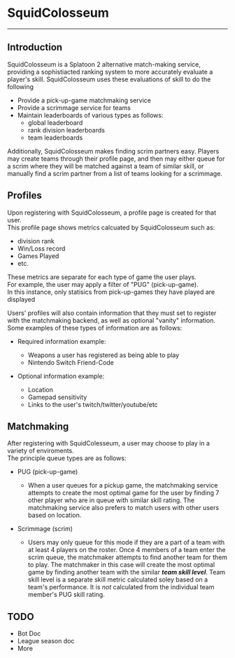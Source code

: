 # SquidColosseum
---


## Introduction
SquidColosseum is a Splatoon 2 alternative match-making service, providing a sophistiacted ranking system to more accurately evaluate a player's skill. SquidColosseum uses these evaluations of skill to do the following  
  - Provide a pick-up-game matchmaking service
  - Provide a scrimmage service for teams
  - Maintain leaderboards of various types as follows:  
    - global leaderboard
    - rank division leaderboards
    - team leaderboards
  
Additionally, SquidColosseum makes finding scrim partners easy. Players may create teams through their profile page, and then may either queue for a scrim where they will be matched against a team of similar skill, or manually find a scrim partner from a list of teams looking for a scrimmage.



## Profiles

Upon registering with SquidColosseum, a profile page is created for that user.   
This profile page shows metrics calcuated by SquidColosseum such as:
  - division rank
  - Win/Loss record
  - Games Played
  - etc.  

These metrics are separate for each type of game the user plays.  
For example, the user may apply a filter of "PUG" (pick-up-game).   
In this instance, only statisics from pick-up-games they have played are displayed  

Users' profiles will also contain information that they must set to register with the matchmaking backend, as well as optional "vanity" information.  
Some examples of these types of information are as follows:
- Required information example:  

    - Weapons a user has registered as being able to play
    - Nintendo Switch Friend-Code
    
- Optional information example:  

    - Location
    - Gamepad sensitivity
    - Links to the user's twitch/twitter/youtube/etc
    

## Matchmaking
After registering with SquidColesseum, a user may choose to play in a variety of enviroments.  
The principle queue types are as follows:

- PUG (pick-up-game)  

    - When a user queues for a pickup game, the matchmaking service attempts to create the most optimal game for the user by finding 7 other player who are in queue with similar skill rating. The matchmaking service also prefers to match users with other users based on location.  

- Scrimmage (scrim)  

    - Users may only queue for this mode if they are a part of a team with at least 4 players on the roster. Once 4 members of a team enter the scrim queue, the matchmaker attempts to find another team for them to play. The matchmaker in this case will create the most optimal game by finding another team with the similar **_team skill level_**. Team skill level is a separate skill metric calculated soley based on a team's performance. It is _not_ calculated from the individual team member's PUG skill rating.
    
    

## TODO

- Bot Doc  
- League season doc
- More









